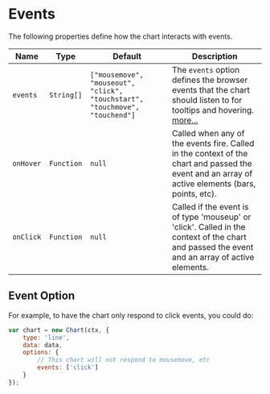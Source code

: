# Events
The following properties define how the chart interacts with events.

| Name | Type | Default | Description
| ---- | ---- | ------- | -----------
| `events` | `String[]` | `["mousemove", "mouseout", "click", "touchstart", "touchmove", "touchend"]` | The `events` option defines the browser events that the chart should listen to for tooltips and hovering. [more...](#event-option)
| `onHover` | `Function` | `null` | Called when any of the events fire. Called in the context of the chart and passed the event and an array of active elements (bars, points, etc).
| `onClick` | `Function` | `null` | Called if the event is of type 'mouseup' or 'click'. Called in the context of the chart and passed the event and an array of active elements.

## Event Option
For example, to have the chart only respond to click events, you could do:
```javascript
var chart = new Chart(ctx, {
    type: 'line',
    data: data,
    options: {
        // This chart will not respond to mousemove, etc
        events: ['click']
    }
});
```
